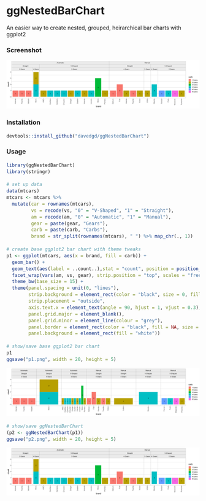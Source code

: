 # ggNestedBarChart
An easier way to create nested, grouped, heirarchical bar charts with ggplot2

### Screenshot
![ggNestedBarChart Example](p2.png?raw=true "ggNestedBarChart Example")

### Installation

``` r
devtools::install_github("davedgd/ggNestedBarChart")
```

### Usage

``` r
library(ggNestedBarChart)
library(stringr)

# set up data
data(mtcars)
mtcars <- mtcars %>%
  mutate(car = rownames(mtcars),
         vs = recode(vs, "0" = "V-Shaped", "1" = "Straight"),
         am = recode(am, "0" = "Automatic", "1" = "Manual"),
         gear = paste(gear, "Gears"),
         carb = paste(carb, "Carbs"),
         brand = str_split(rownames(mtcars), " ") %>% map_chr(., 1))

# create base ggplot2 bar chart with theme tweaks
p1 <- ggplot(mtcars, aes(x = brand, fill = carb)) +
  geom_bar() +
  geom_text(aes(label = ..count..),stat = "count", position = position_stack(0.5)) +
  facet_wrap(vars(am, vs, gear), strip.position = "top", scales = "free_x", nrow = 1) +
  theme_bw(base_size = 15) +
  theme(panel.spacing = unit(0, "lines"),
        strip.background = element_rect(color = "black", size = 0, fill = "grey92"),
        strip.placement = "outside",
        axis.text.x = element_text(angle = 90, hjust = 1, vjust = 0.3),
        panel.grid.major = element_blank(),
        panel.grid.minor = element_line(colour = "grey"),
        panel.border = element_rect(color = "black", fill = NA, size = 0),
        panel.background = element_rect(fill = "white"))

# show/save base ggplot2 bar chart
p1
ggsave("p1.png", width = 20, height = 5)
```
![Example](p1.png?raw=true "Base ggplot2 Example")

``` r
# show/save ggNestedBarChart
(p2 <- ggNestedBarChart(p1))
ggsave("p2.png", width = 20, height = 5)
```
![ggNestedBarChart Example](p2.png?raw=true "ggNestedBarChart Example")